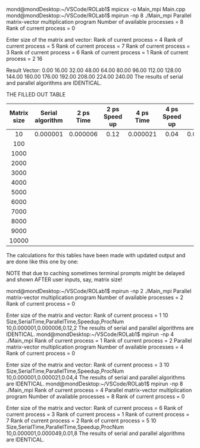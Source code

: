 mond@mondDesktop:~/VSCode/ROLab1$ mpicxx -o Main_mpi Main.cpp
mond@mondDesktop:~/VSCode/ROLab1$ mpirun -np 8 ./Main_mpi
Parallel matrix-vector multiplication program
Number of available processes = 8
Rank of current process = 0

Enter size of the matrix and vector: Rank of current process = 4
Rank of current process = 5
Rank of current process = 7
Rank of current process = 3
Rank of current process = 6
Rank of current process = 1
Rank of current process = 2
16

Result Vector:
   0.00   16.00   32.00   48.00   64.00   80.00   96.00  112.00  128.00  144.00  160.00  176.00  192.00  208.00  224.00  240.00 
The results of serial and parallel algorithms are IDENTICAL.

THE FILLED OUT TABLE

|Matrix size| Serial algorithm | 2 ps Time |2 ps Speed up| 4 ps Time |4 ps Speed up| 8 ps Time |8 psSpeed up|
|:---------:|:----------------:|:---------:|:-----------:|:---------:|:-----------:|:---------:|:----------:|
|10         |0.000001          |0.000006   |0.12         |0.000021   |0.04         |0.000049   |0.01        |
|100        |
|1000       |
|2000       |
|3000       |
|4000       |
|5000       |
|6000       |
|7000       |
|8000       |
|9000       |
|10000      |

The calculations for this tables have been made with updated output and are done like this one by one:

NOTE that due to caching sometimes terminal prompts might be delayed and shown AFTER user inputs, say, matrix size!

mond@mondDesktop:~/VSCode/ROLab1$ mpirun -np 2 ./Main_mpi
Parallel matrix-vector multiplication program
Number of available processes = 2
Rank of current process = 0

Enter size of the matrix and vector: Rank of current process = 1
10
Size,SerialTime,ParallelTime,Speedup,ProcNum
10,0.000001,0.000006,0.12,2
The results of serial and parallel algorithms are IDENTICAL.
mond@mondDesktop:~/VSCode/ROLab1$ mpirun -np 4 ./Main_mpi
Rank of current process = 1
Rank of current process = 2
Parallel matrix-vector multiplication program
Number of available processes = 4
Rank of current process = 0

Enter size of the matrix and vector: Rank of current process = 3
10
Size,SerialTime,ParallelTime,Speedup,ProcNum
10,0.000001,0.000021,0.04,4
The results of serial and parallel algorithms are IDENTICAL.
mond@mondDesktop:~/VSCode/ROLab1$ mpirun -np 8 ./Main_mpi
Rank of current process = 4
Parallel matrix-vector multiplication program
Number of available processes = 8
Rank of current process = 0

Enter size of the matrix and vector: Rank of current process = 6
Rank of current process = 3
Rank of current process = 1
Rank of current process = 7
Rank of current process = 2
Rank of current process = 5
10
Size,SerialTime,ParallelTime,Speedup,ProcNum
10,0.000001,0.000049,0.01,8
The results of serial and parallel algorithms are IDENTICAL.